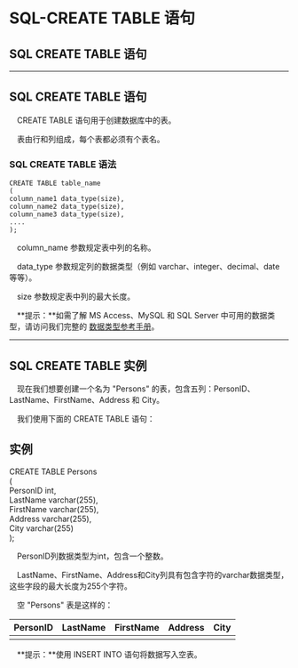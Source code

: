 # SQL-CREATE TABLE 语句



## SQL CREATE TABLE 语句

------

## SQL CREATE TABLE 语句

　CREATE TABLE 语句用于创建数据库中的表。

　表由行和列组成，每个表都必须有个表名。

### SQL CREATE TABLE 语法

```
CREATE TABLE table_name                
(                
column_name1 data_type(size),                
column_name2 data_type(size),                
column_name3 data_type(size),                
....                
);       
```

　column_name 参数规定表中列的名称。

　data_type 参数规定列的数据类型（例如 varchar、integer、decimal、date 等等）。

　size 参数规定表中列的最大长度。

　**提示：**如需了解 MS Access、MySQL 和 SQL Server 中可用的数据类型，请访问我们完整的 [数据类型参考手册](https://www.w3cschool.cn/sql/anioefpk.html)。

------

## SQL CREATE TABLE 实例

　现在我们想要创建一个名为 "Persons" 的表，包含五列：PersonID、LastName、FirstName、Address 和 City。

　我们使用下面的 CREATE TABLE 语句：

## 实例

CREATE TABLE Persons                
(                
PersonID int,                
LastName varchar(255),                
FirstName varchar(255),                
Address varchar(255),                
City varchar(255)                
);

　PersonID列数据类型为int，包含一个整数。

　LastName、FirstName、Address和City列具有包含字符的varchar数据类型，这些字段的最大长度为255个字符。

　空 "Persons" 表是这样的：

| PersonID | LastName | FirstName | Address | City |
| -------- | -------- | --------- | ------- | ---- |
|          |          |           |         |      |

　**提示：**使用 INSERT INTO 语句将数据写入空表。

​    

